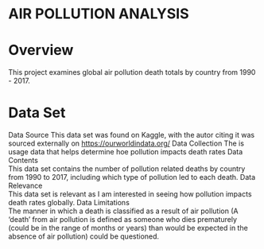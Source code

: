 # AIR POLLUTION ANALYSIS
# Overview
This project examines global air pollution death totals by country from 1990 - 2017. 
# Data Set 
Data Source	
This data set was found on Kaggle, with the autor citing it was sourced externally on https://ourworldindata.org/
Data Collection	
The is usage data that helps determine hoe pollution impacts death rates 
Data Contents	
This data set contains the number of pollution related deaths by country from 1990 to 2017, including which type of pollution led to each death. 
Data Relevance 	
This data set is relevant as I am interested in seeing how pollution impacts death rates globally. 
Data Limitations	
The manner in which a death is classified as a result of air pollution (A ‘death’ from air pollution is defined as someone who dies prematurely (could be in the range of months or years) than would be expected in the absence of air pollution) could be questioned. 
